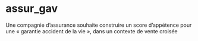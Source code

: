 # assur_gav
Une compagnie d’assurance souhaite construire un score d’appétence pour une « garantie accident de la vie », dans un contexte de vente croisée
